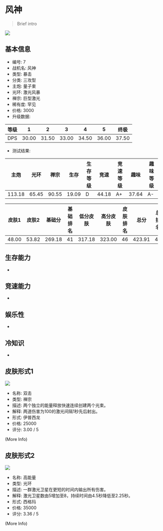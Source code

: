 # 风神

> Brief intro

<img src="/ships/ship_7.png" style={{zoom:1}}/>

## 基本信息

- 编号: 7
- 战机名: 风神
- 类型: 暴击
- 分类: 三攻型
- 主炮: 量子束
- 光环: 激光风暴
- 禅宗: 巨型激光
- 稀有度: 罕见
- 价格: 3000
- 升级数据: 

| 等级 | 1 | 2 | 3 | 4 | 5 | 终极 |
|--|--|--|--|--|--|--|
| DPS | 30.00 | 31.50 | 33.00 | 34.50 | 36.00 | 37.50 |

- 测试结果: 

| 主炮 | 光环 | 禅宗 | 生存 | 生存等级 | 竞速 | 竞速等级 | 趣味 | 趣味等级 |
|--|--|--|--|--|--|--|--|--|
| 113.18 | 65.45 | 90.55 | 19.09 | D | 44.18 | A+ | 37.64 | A- |

| 皮肤1 | 皮肤2 | 基础分 | 基础排名 | 低分皮肤 | 高分皮肤 | 皮肤排名 | 总分 | 总排名 |
|--|--|--|--|--|--|--|--|--|
| 48.00 | 53.82 | 269.18 | 41 | 317.18 | 323.00 | 46 | 423.91 | 46 |

## 生存能力

-

## 竞速能力

-

## 娱乐性

-

## 冷知识

-

## 皮肤形式1

<img src="/ships/ship_7_apex_1.png" style={{zoom:1}}/>

- 名称: 双击
- 类型: 禅宗
- 描述: 两个独立的能量释放快速连续创建两个光束。
- 解释: 两道伤害为100的激光间隔1秒先后射出。
- 形式: 伊普西龙
- 价格: 25000
- 评分: 3.00 / 5

(More Info)

## 皮肤形式2

<img src="/ships/ship_7_apex_2.png" style={{zoom:1}}/>

- 名称: 高能量
- 类型: 光环
- 描述: 一群激光卫星在更短的时间内输出所有伤害。
- 解释: 激光卫星数由5增加至8，持续时间由4.5秒降低至2.25秒。
- 形式: 西格玛
- 价格: 35000
- 评分: 3.36 / 5

(More Info)
